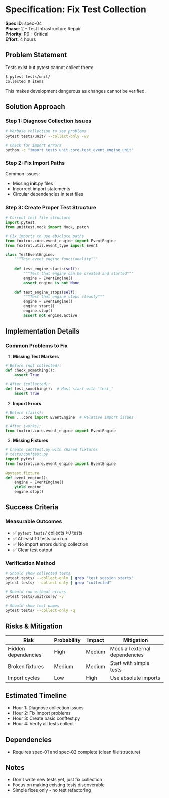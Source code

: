 # Specification: Fix Test Collection

**Spec ID**: spec-04  
**Phase**: 2 - Test Infrastructure Repair  
**Priority**: P0 - Critical  
**Effort**: 4 hours

## Problem Statement

Tests exist but pytest cannot collect them:
```bash
$ pytest tests/unit/
collected 0 items
```

This makes development dangerous as changes cannot be verified.

## Solution Approach

### Step 1: Diagnose Collection Issues
```bash
# Verbose collection to see problems
pytest tests/unit/ --collect-only -vv

# Check for import errors
python -c "import tests.unit.core.test_event_engine_unit"
```

### Step 2: Fix Import Paths
Common issues:
- Missing __init__.py files
- Incorrect import statements
- Circular dependencies in test files

### Step 3: Create Proper Test Structure
```python
# Correct test file structure
import pytest
from unittest.mock import Mock, patch

# Fix imports to use absolute paths
from foxtrot.core.event_engine import EventEngine
from foxtrot.util.event_type import Event

class TestEventEngine:
    """Test event engine functionality"""
    
    def test_engine_starts(self):
        """Test that engine can be created and started"""
        engine = EventEngine()
        assert engine is not None
        
    def test_engine_stops(self):
        """Test that engine stops cleanly"""
        engine = EventEngine()
        engine.start()
        engine.stop()
        assert not engine.active
```

## Implementation Details

### Common Problems to Fix

1. **Missing Test Markers**
```python
# Before (not collected):
def check_something():
    assert True

# After (collected):
def test_something():  # Must start with 'test_'
    assert True
```

2. **Import Errors**
```python
# Before (fails):
from ...core import EventEngine  # Relative import issues

# After (works):
from foxtrot.core.event_engine import EventEngine
```

3. **Missing Fixtures**
```python
# Create conftest.py with shared fixtures
# tests/conftest.py
import pytest
from foxtrot.core.event_engine import EventEngine

@pytest.fixture
def event_engine():
    engine = EventEngine()
    yield engine
    engine.stop()
```

## Success Criteria

### Measurable Outcomes
- ✅ `pytest tests/` collects >0 tests
- ✅ At least 10 tests can run
- ✅ No import errors during collection
- ✅ Clear test output

### Verification Method
```bash
# Should show collected tests
pytest tests/ --collect-only | grep "test session starts"
pytest tests/ --collect-only | grep "collected"

# Should run without errors
pytest tests/unit/core/ -v

# Should show test names
pytest tests/ --collect-only -q
```

## Risks & Mitigation

| Risk | Probability | Impact | Mitigation |
|------|------------|--------|------------|
| Hidden dependencies | High | Medium | Mock all external dependencies |
| Broken fixtures | Medium | Medium | Start with simple tests |
| Import cycles | Low | High | Use absolute imports |

## Estimated Timeline

- Hour 1: Diagnose collection issues
- Hour 2: Fix import problems
- Hour 3: Create basic conftest.py
- Hour 4: Verify all tests collect

## Dependencies

- Requires spec-01 and spec-02 complete (clean file structure)

## Notes

- Don't write new tests yet, just fix collection
- Focus on making existing tests discoverable
- Simple fixes only - no test refactoring